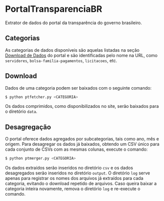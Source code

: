 # PortalTransparenciaBR
Extrator de dados do portal da transparência do governo brasileiro. 

## Categorias
As categorias de dados disponíveis são aquelas listadas na seção [Download de Dados](https://www.portaltransparencia.gov.br/download-de-dados/) do portal e são identificadas pelo nome na URL, como `servidores`, `bolsa-familia-pagamentos`, `licitacoes`, etc.

## Download
Dados de uma categoria podem ser baixados com o seguinte comando:
```bash
$ python ptfetcher.py <CATEGORIA>
```

Os dados comprimidos, como disponibilizados no site, serão baixados para o diretório `data`.

## Desagregação
O portal oferece dados agregados por subcategorias, tais como ano, mês e origem. Para desagregar os dados já baixados, obtendo um CSV único para cada conjunto de CSVs com as mesmas colunas, execute o comando:
```bash
$ python ptmerger.py <CATEGORIA>
```

Os dados extraídos serão inseridos no diretório `csv` e os dados desagregados serão inseridos no diretório `output`. O diretório `log` serve apenas para registrar os nomes dos arquivos já extraídos para cada categoria, evitando o download repetido de arquivos. Caso queira baixar a categoria inteira novamente, remova o diretório `log` e re-execute o comando.
